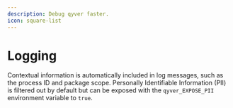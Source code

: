 ```yaml
---
description: Debug qyver faster.
icon: square-list
---
```


# Logging

Contextual information is automatically included in log messages, such as the process ID and package scope. Personally Identifiable Information (PII) is filtered out by default but can be exposed with the `qyver_EXPOSE_PII` environment variable to `true`.

